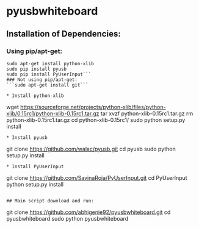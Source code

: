 # pyusbwhiteboard

## Installation of Dependencies:
### Using pip/apt-get:
```
sudo apt-get install python-xlib
sudo pip install pyusb
sudo pip install PyUserInput```
### Not using pip/apt-get:
```sudo apt-get install git```

* Install python-xlib
```
wget https://sourceforge.net/projects/python-xlib/files/python-xlib/0.15rc1/python-xlib-0.15rc1.tar.gz
tar xvzf python-xlib-0.15rc1.tar.gz 
rm python-xlib-0.15rc1.tar.gz
cd python-xlib-0.15rc1/
sudo python setup.py install
```
* Install pyusb
```
git clone https://github.com/walac/pyusb.git
cd pyusb
sudo python setup.py install
```
* Install PyUserInput
```
git clone https://github.com/SavinaRoja/PyUserInput.git
cd PyUserInput
python setup.py install
```

## Main script download and run:
```
git clone https://github.com/abhigenie92/pyusbwhiteboard.git
cd pyusbwhiteboard
sudo python pyusbwhiteboard
```
